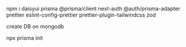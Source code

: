 npm i daisyui prisma @prisma/client next-auth @auth/prisma-adapter prettier eslint-config-prettier prettier-plugin-tailwindcss zod

create DB on mongodb

npx prisma init
